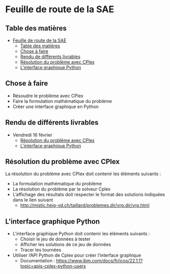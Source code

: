 # Feuille de route de la SAE

## Table des matières

- [Feuille de route de la SAE](#feuille-de-route-de-la-sae)
  - [Table des matières](#table-des-matières)
  - [Chose à faire](#chose-à-faire)
  - [Rendu de différents livrables](#rendu-de-différents-livrables)
  - [Résolution du problème avec CPlex](#résolution-du-problème-avec-cplex)
  - [L'interface graphique Python](#linterface-graphique-python)

## Chose à faire

- Résoudre le problème avec CPlex
- Faire la formulation mathématique du problème
- Créer une interface graphique en Python 

## Rendu de différents livrables

- Vendredi 16 février
  - [Résolution du problème avec CPlex](#résolution-du-problème-avec-cplex)
  - [L'interface graphique Python](#linterface-graphique-python)

## Résolution du problème avec CPlex

La résolution du problème avec CPlex doit contenir les éléments suivants :

- La formulation mathématique du problème
- La résolution du problème par le solveur Cplex
- L’affichage des résultats doit respecter le format des solutions indiquées dans le lien suivant
  - http://mistic.heig-vd.ch/taillard/problemes.dir/vrp.dir/vrp.html

## L'interface graphique Python

- L'interface graphique Python doit contenir les éléments suivants :
  - Choisir le jeu de données à tester
  - Afficher les solutions de ce jeu de données
  - Tracer les tournées
- Utiliser l’API Python de Cplex pour créer l’interface graphique
  - Documentation : <https://www.ibm.com/docs/fr/icos/22.1.1?topic=apis-cplex-python-users>

